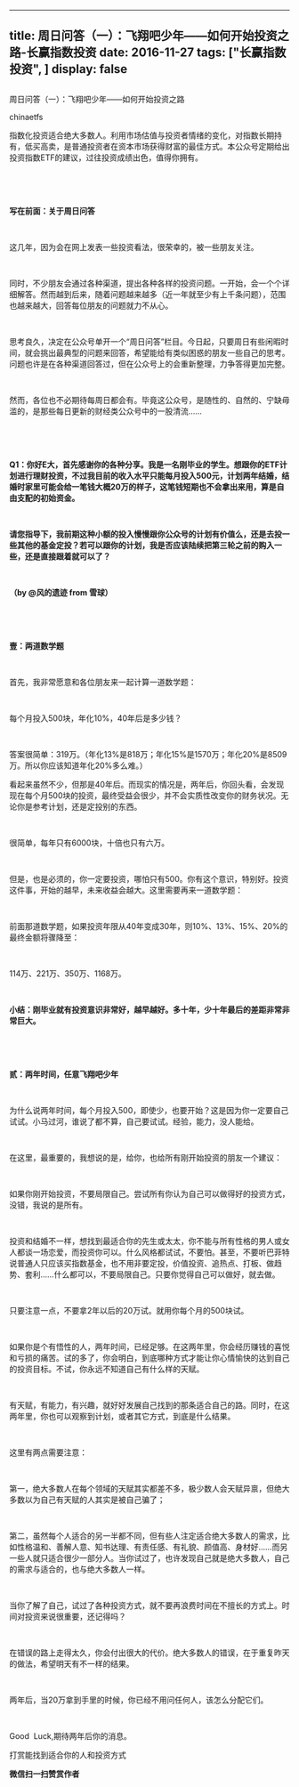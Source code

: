 
---
title:  周日问答（一）：飞翔吧少年——如何开始投资之路-长赢指数投资
date: 2016-11-27
tags: ["长赢指数投资", ]
display: false
---


## 



周日问答（一）：飞翔吧少年——如何开始投资之路




chinaetfs




指数化投资适合绝大多数人。利用市场估值与投资者情绪的变化，对指数长期持有，低买高卖，是普通投资者在资本市场获得财富的最佳方式。本公众号定期给出投资指数ETF的建议，过往投资成绩出色，值得你拥有。


&nbsp;

&nbsp;

**写在前面：关于周日问答**

&nbsp;

这几年，因为会在网上发表一些投资看法，很荣幸的，被一些朋友关注。

&nbsp;

同时，不少朋友会通过各种渠道，提出各种各样的投资问题。一开始，会一个个详细解答。然而越到后来，随着问题越来越多（近一年就至少有上千条问题），范围也越来越大，回答每位朋友的问题就力不从心。

&nbsp;

思考良久，决定在公众号单开一个“周日问答”栏目。今日起，只要周日有些闲暇时间，就会挑出最典型的问题来回答，希望能给有类似困惑的朋友一些自己的思考。问题也许是在各种渠道回答过，但在公众号上的会重新整理，力争答得更加完整。

&nbsp;

然而，各位也不必期待每周日都会有。毕竟这公众号，是随性的、自然的、宁缺毋滥的，是那些每日更新的财经类公众号中的一股清流……

&nbsp;

&nbsp;

**Q1：你好E大，首先感谢你的各种分享。我是一名刚毕业的学生。想跟你的ETF计划进行理财投资，不过我目前的收入水平只能每月投入500元，计划两年结婚，结婚时家里可能会给一笔钱大概20万的样子，这笔钱短期也不会拿出来用，算是自由支配的初始资金。**

&nbsp;

**请您指导下，我前期这种小额的投入慢慢跟你公众号的计划有价值么，还是去投一些其他的基金定投？若可以跟你的计划，我是否应该陆续把第三轮之前的购入一些，还是直接跟着就可以了？**

&nbsp;

**（by @风的遗迹 from 雪球）**

&nbsp;

&nbsp;

**壹：两道数学题**

&nbsp;

首先，我非常愿意和各位朋友来一起计算一道数学题：

&nbsp;

每个月投入500块，年化10%，40年后是多少钱？

&nbsp;

答案很简单：319万。（年化13%是818万；年化15%是1570万；年化20%是8509万。所以你应该知道年化20%多么难。）



看起来虽然不少，但那是40年后。而现实的情况是，两年后，你回头看，会发现现在每个月500块的投资，最终受益会很少，并不会实质性改变你的财务状况。无论你是参考计划，还是定投别的东西。

&nbsp;

很简单，每年只有6000块，十倍也只有六万。

&nbsp;

但是，也是必须的，你一定要投资，哪怕只有500。你有这个意识，特别好。投资这件事，开始的越早，未来收益会越大。这里需要再来一道数学题：

&nbsp;

前面那道数学题，如果投资年限从40年变成30年，则10%、13%、15%、20%的最终金额将骤降至：

&nbsp;

114万、221万、350万、1168万。

&nbsp;

**小结：刚毕业就有投资意识非常好，越早越好。多十年，少十年最后的差距非常非常巨大。**

&nbsp;

&nbsp;

**贰：两年时间，任意飞翔吧少年**

&nbsp;

为什么说两年时间，每个月投入500，即使少，也要开始？这是因为你一定要自己试试。小马过河，谁说了都不算，自己要试试。经验，能力，没人能给。

&nbsp;

在这里，最重要的，我想说的是，给你，也给所有刚开始投资的朋友一个建议：

&nbsp;

如果你刚开始投资，不要局限自己。尝试所有你认为自己可以做得好的投资方式，没错，我说的是所有。

&nbsp;

投资和结婚不一样，想找到最适合你的先生或太太，你不能与所有性格的男人或女人都谈一场恋爱，而投资你可以。什么风格都试试，不要怕。甚至，不要听巴菲特说普通人只应该买指数基金，也不用非要定投，价值投资、追热点、打板、做趋势、套利……什么都可以，不要局限自己。只要你觉得自己可以做好，就去做。

&nbsp;

只要注意一点，不要拿2年以后的20万试。就用你每个月的500块试。

&nbsp;

如果你是个有悟性的人，两年时间，已经足够。在这两年里，你会经历赚钱的喜悦和亏损的痛苦。试的多了，你会明白，到底哪种方式才能让你心情愉快的达到自己的投资目标。不试，你永远不知道自己有什么样的天赋。

&nbsp;

有天赋，有能力，有兴趣，就好好发展自己找到的那条适合自己的路。同时，在这两年里，你也可以观察到计划，或者其它方式，到底是什么结果。

&nbsp;

这里有两点需要注意：

&nbsp;

第一，绝大多数人在每个领域的天赋其实都差不多，极少数人会天赋异禀，但绝大多数以为自己有天赋的人其实是被自己骗了；

&nbsp;

第二，虽然每个人适合的另一半都不同，但有些人注定适合绝大多数人的需求，比如性格温和、善解人意、知书达理、有责任感、有礼貌、颜值高、身材好……而另一些人就只适合很少一部分人。当你试过了，也许发现自己就是绝大多数人，自己的需求与适合的，也与绝大多数人一样。

&nbsp;

当你了解了自己，试过了各种投资方式，就不要再浪费时间在不擅长的方式上。时间对投资来说很重要，还记得吗？

&nbsp;

在错误的路上走得太久，你会付出很大的代价。绝大多数人的错误，在于重复昨天的做法，希望明天有不一样的结果。

&nbsp;

两年后，当20万拿到手里的时候，你已经不用问任何人，该怎么分配它们。

&nbsp;

Good&nbsp; Luck,期待两年后你的消息。



打赏能找到适合你的人和投资方式


**微信扫一扫赞赏作者**













